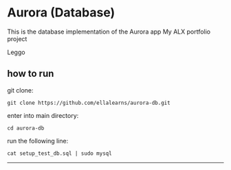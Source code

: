 # Aurora (Database)

This is the database implementation of the Aurora app
My ALX portfolio project


Leggo

## how to run

git clone:

```git clone https://github.com/ellalearns/aurora-db.git```

enter into main directory:

```cd aurora-db```

run the following line:

```cat setup_test_db.sql | sudo mysql```

---
